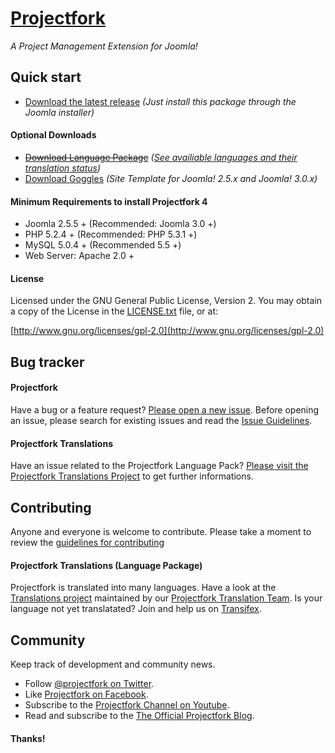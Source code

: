 # [Projectfork](https://projectfork.net)

_A Project Management Extension for Joomla!_


## Quick start

* [Download the latest release](https://projectfork.net/downloads/projectfork-4/projectfork-4-4-0-0) *(Just install this package through the Joomla installer)*

#### Optional Downloads
* ~~[Download Language Package](http://projectfork.net/downloads)~~ _([See availiable languages and their translation status](https://www.transifex.com/projects/p/projectfork-languages/))_
* [Download Goggles](https://projectfork.net/downloads/projectfork-4-goggles) _(Site Template for Joomla! 2.5.x and Joomla! 3.0.x)_

#### Minimum Requirements to install Projectfork 4
* Joomla 2.5.5 + (Recommended: Joomla 3.0 +)
* PHP 5.2.4 + (Recommended: PHP 5.3.1 +)
* MySQL 5.0.4 + (Recommended 5.5 +)
* Web Server: Apache 2.0 +

#### License
Licensed under the GNU General Public License, Version 2.
You may obtain a copy of the License in the [LICENSE.txt](https://github.com/projectfork/Projectfork/blob/dev/source/LICENSE.txt) file, or at:

  [http://www.gnu.org/licenses/gpl-2.0](http://www.gnu.org/licenses/gpl-2.0)


## Bug tracker
#### Projectfork
Have a bug or a feature request? [Please open a new issue](https://github.com/projectfork/Projectfork/issues). Before opening an issue, please search for existing issues and read the [Issue Guidelines](CONTRIBUTING.md#bugs).

#### Projectfork Translations
Have an issue related to the Projectfork Language Pack? [Please visit the Projectfork Translations Project](https://github.com/projectfork/Translations) to get further informations.


## Contributing
Anyone and everyone is welcome to contribute. Please take a moment to review the [guidelines for contributing](CONTRIBUTING.md)

#### Projectfork Translations (Language Package)
Projectfork is translated into many languages. Have a look at the [Translations project](https://github.com/projectfork/Translations) maintained by our [Projectfork Translation Team](https://raw.github.com/projectfork/Translations/wiki/translation_team).
Is your language not yet translatated? Join and help us on [Transifex](https://www.transifex.com/projects/p/projectfork-languages/).

## Community

Keep track of development and community news.

* Follow [@projectfork on Twitter](http://twitter.com/projectfork).
* Like [Projectfork on Facebook](http://facebook.com/projectfork).
* Subscribe to the [Projectfork Channel on Youtube](http://youtube.com/user/projectfork).
* Read and subscribe to the [The Official Projectfork Blog](https://projectfork.net/blog).

#### Thanks!



